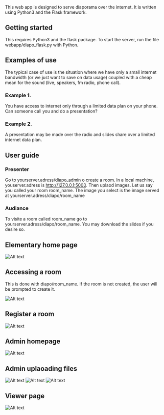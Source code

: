 This web app is designed to serve diaporama over the internet. It is written using Python3 and the Flask framework.

## Getting started 

This requires Python3 and the flask package. To start the server, run the file webapp/diapo_flask.py with Python.

## Examples of use

The typical case of use is the situation where we have only a small internet bandwidth (or we just want to save on data usage) coupled with a cheap mean for the sound (live, speakers, fm radio, phone call).

### Example 1.

You have access to internet only through a limited data plan on your phone. Can someone call you and do a presentation?

### Example 2.

A presentation may be made over the radio and slides share over a limited internet data plan.


## User guide

### Presenter
Go to yourserver.adress/diapo_admin o create a room. In a local machine, youserver.adress is http://127.0.0.1:5000. Then uplaod images. Let us say you called your room room_name. The image you select is the image served at yourserver.adress/diapo/room_name

### Audiance 

To visite a room called room_name go to yourserver.adress/diapo/room_name. You may download the slides if you desire so.

## Elementary home page

![Alt text](screenshots/1.png)

## Accessing a room
This is done with diapo/room_name. If the room is not created, the user will be prompted to create it. 

![Alt text](screenshots/2.png)
## Register a room 

![Alt text](screenshots/3.png)

## Admin homepage 

![Alt text](screenshots/4.png)

## Admin uplaoading  files
![Alt text](screenshots/5.png)
![Alt text](screenshots/6.png)
![Alt text](screenshots/7.png)


## Viewer page
![Alt text](screenshots/8.png)